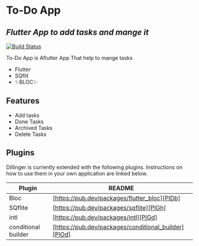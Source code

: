 # To-Do App
## _Flutter App to add tasks and mange it_

[![Build Status](https://travis-ci.org/joemccann/dillinger.svg?branch=master)](https://travis-ci.org/joemccann/dillinger)

To-Do App is Aflutter App That help to mange tasks 

- Flutter
- SQflit
- ✨BLOC✨

## Features

- Add tasks
- Done Tasks
- Archived Tasks
- Delete Tasks

## Plugins

Dillinger is currently extended with the following plugins.
Instructions on how to use them in your own application are linked below.

| Plugin | README |
| ------ | ------ |
| Bloc | [https://pub.dev/packages/flutter_bloc][PlDb] |
| SQflite | [https://pub.dev/packages/sqflite][PlGh] |
| intl | [https://pub.dev/packages/intl][PlGd] |
| conditional builder | [https://pub.dev/packages/conditional_builder][PlOd] |


   [PlDb]: <https://pub.dev/packages/bloc>
   [PlGh]: <https://pub.dev/packages/sqflite>
   [PlGd]: <https://pub.dev/packages/intl>
   [PlOd]: <https://pub.dev/packages/conditional_builder>
   
